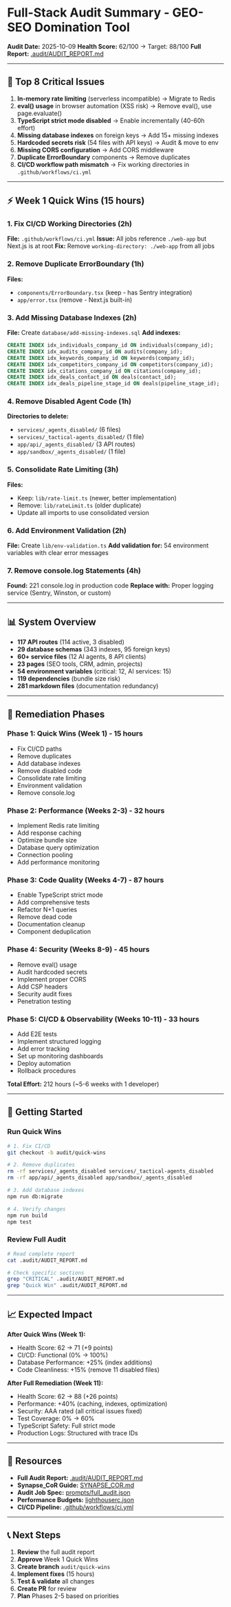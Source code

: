 # Full-Stack Audit Summary - GEO-SEO Domination Tool

**Audit Date:** 2025-10-09
**Health Score:** 62/100 → Target: 88/100
**Full Report:** [.audit/AUDIT_REPORT.md](.audit/AUDIT_REPORT.md)

---

## 🔴 Top 8 Critical Issues

1. **In-memory rate limiting** (serverless incompatible) → Migrate to Redis
2. **eval() usage** in browser automation (XSS risk) → Remove eval(), use page.evaluate()
3. **TypeScript strict mode disabled** → Enable incrementally (40-60h effort)
4. **Missing database indexes** on foreign keys → Add 15+ missing indexes
5. **Hardcoded secrets risk** (54 files with API keys) → Audit & move to env
6. **Missing CORS configuration** → Add CORS middleware
7. **Duplicate ErrorBoundary** components → Remove duplicates
8. **CI/CD workflow path mismatch** → Fix working directories in `.github/workflows/ci.yml`

---

## ⚡ Week 1 Quick Wins (15 hours)

### 1. Fix CI/CD Working Directories (2h)
**File:** `.github/workflows/ci.yml`
**Issue:** All jobs reference `./web-app` but Next.js is at root
**Fix:** Remove `working-directory: ./web-app` from all jobs

### 2. Remove Duplicate ErrorBoundary (1h)
**Files:**
- `components/ErrorBoundary.tsx` (keep - has Sentry integration)
- `app/error.tsx` (remove - Next.js built-in)

### 3. Add Missing Database Indexes (2h)
**File:** Create `database/add-missing-indexes.sql`
**Add indexes:**
```sql
CREATE INDEX idx_individuals_company_id ON individuals(company_id);
CREATE INDEX idx_audits_company_id ON audits(company_id);
CREATE INDEX idx_keywords_company_id ON keywords(company_id);
CREATE INDEX idx_competitors_company_id ON competitors(company_id);
CREATE INDEX idx_citations_company_id ON citations(company_id);
CREATE INDEX idx_deals_contact_id ON deals(contact_id);
CREATE INDEX idx_deals_pipeline_stage_id ON deals(pipeline_stage_id);
```

### 4. Remove Disabled Agent Code (1h)
**Directories to delete:**
- `services/_agents_disabled/` (6 files)
- `services/_tactical-agents_disabled/` (1 file)
- `app/api/_agents_disabled/` (3 API routes)
- `app/sandbox/_agents_disabled/` (1 file)

### 5. Consolidate Rate Limiting (3h)
**Files:**
- Keep: `lib/rate-limit.ts` (newer, better implementation)
- Remove: `lib/rateLimit.ts` (older duplicate)
- Update all imports to use consolidated version

### 6. Add Environment Validation (2h)
**File:** Create `lib/env-validation.ts`
**Add validation for:** 54 environment variables with clear error messages

### 7. Remove console.log Statements (4h)
**Found:** 221 console.log in production code
**Replace with:** Proper logging service (Sentry, Winston, or custom)

---

## 📊 System Overview

- **117 API routes** (114 active, 3 disabled)
- **29 database schemas** (343 indexes, 95 foreign keys)
- **60+ service files** (12 AI agents, 8 API clients)
- **23 pages** (SEO tools, CRM, admin, projects)
- **54 environment variables** (critical: 12, AI services: 15)
- **119 dependencies** (bundle size risk)
- **281 markdown files** (documentation redundancy)

---

## 🎯 Remediation Phases

### **Phase 1: Quick Wins (Week 1)** - 15 hours
- Fix CI/CD paths
- Remove duplicates
- Add database indexes
- Remove disabled code
- Consolidate rate limiting
- Environment validation
- Remove console.log

### **Phase 2: Performance (Weeks 2-3)** - 32 hours
- Implement Redis rate limiting
- Add response caching
- Optimize bundle size
- Database query optimization
- Connection pooling
- Add performance monitoring

### **Phase 3: Code Quality (Weeks 4-7)** - 87 hours
- Enable TypeScript strict mode
- Add comprehensive tests
- Refactor N+1 queries
- Remove dead code
- Documentation cleanup
- Component deduplication

### **Phase 4: Security (Weeks 8-9)** - 45 hours
- Remove eval() usage
- Audit hardcoded secrets
- Implement proper CORS
- Add CSP headers
- Security audit fixes
- Penetration testing

### **Phase 5: CI/CD & Observability (Weeks 10-11)** - 33 hours
- Add E2E tests
- Implement structured logging
- Add error tracking
- Set up monitoring dashboards
- Deploy automation
- Rollback procedures

**Total Effort:** 212 hours (~5-6 weeks with 1 developer)

---

## 🚀 Getting Started

### Run Quick Wins
```bash
# 1. Fix CI/CD
git checkout -b audit/quick-wins

# 2. Remove duplicates
rm -rf services/_agents_disabled services/_tactical-agents_disabled
rm -rf app/api/_agents_disabled app/sandbox/_agents_disabled

# 3. Add database indexes
npm run db:migrate

# 4. Verify changes
npm run build
npm test
```

### Review Full Audit
```bash
# Read complete report
cat .audit/AUDIT_REPORT.md

# Check specific sections
grep "CRITICAL" .audit/AUDIT_REPORT.md
grep "Quick Win" .audit/AUDIT_REPORT.md
```

---

## 📈 Expected Impact

**After Quick Wins (Week 1):**
- Health Score: 62 → 71 (+9 points)
- CI/CD: Functional (0% → 100%)
- Database Performance: +25% (index additions)
- Code Cleanliness: +15% (remove 11 disabled files)

**After Full Remediation (Week 11):**
- Health Score: 62 → 88 (+26 points)
- Performance: +40% (caching, indexes, optimization)
- Security: AAA rated (all critical issues fixed)
- Test Coverage: 0% → 60%
- TypeScript Safety: Full strict mode
- Production Logs: Structured with trace IDs

---

## 🔗 Resources

- **Full Audit Report:** [.audit/AUDIT_REPORT.md](.audit/AUDIT_REPORT.md)
- **Synapse_CoR Guide:** [SYNAPSE_COR.md](SYNAPSE_COR.md)
- **Audit Job Spec:** [prompts/full_audit.json](prompts/full_audit.json)
- **Performance Budgets:** [lighthouserc.json](lighthouserc.json)
- **CI/CD Pipeline:** [.github/workflows/ci.yml](.github/workflows/ci.yml)

---

## 📞 Next Steps

1. **Review** the full audit report
2. **Approve** Week 1 Quick Wins
3. **Create branch** `audit/quick-wins`
4. **Implement fixes** (15 hours)
5. **Test & validate** all changes
6. **Create PR** for review
7. **Plan** Phases 2-5 based on priorities
